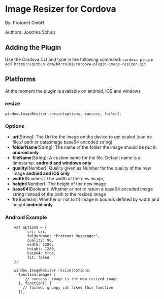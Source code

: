 # Image Resizer for Cordova #
By: Protonet GmbH

Authors: Joschka Schulz

## Adding the Plugin ##
Use the Cordova CLI and type in the following command:
`cordova plugin add https://github.com/kdcro101/cordova-plugin-image-resizer.git`

## Platforms

At the moment the plugin is available on android, iOS and windows

### resize

    window.ImageResizer.resize(options, success, failed);

### Options
  - **uri**(String): The Uri for the image on the device to get scaled (can be file:// path or data:image base64 encoded string)
  - **folderName**(String): The name of the folder the image should be put in **android only**
  - **fileName**(String): A custom name for the file. Default name is a timestamp. **android and windows only**
  - **quality**(Number): Quality given as Number for the quality of the new image **android and iOS only**
  - **width**(Number): The width of the new image,
  - **height**(Number): The height of the new image
  - **base64**(Boolean): Whether or not to return a base64 encoded image string instead of the path to the resized image
  - **fit**(Boolean): Whether or not to fit image in bounds defined by width and height **android only**

### Android Example
```
    var options = {
          uri: uri,
          folderName: "Protonet Messenger",
          quality: 90,
          width: 1280,
          height: 1280,
          base64: true,
          fit: false
    };

    window.ImageResizer.resize(options,
      function(image) {
         // success: image is the new resized image
      }, function() {
        // failed: grumpy cat likes this function
      });
```
